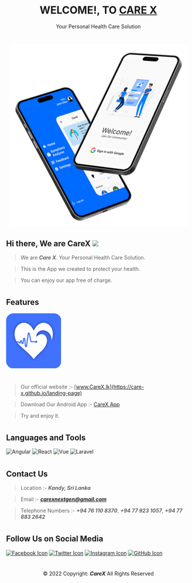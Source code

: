 # <div align="center">WELCOME!, TO <a href="https://care-x.github.io/landing-page">CARE X</a></div>
<div align="center">Your Personal Health Care Solution</div>

#
<div align="center"><img src="welcome-page.png" height="500px" title="Welcome!, to CareX"></div>

## Hi there, We are CareX <img src="https://raw.githubusercontent.com/MartinHeinz/MartinHeinz/master/wave.gif" height="40px">

> We are <b><i>Care X</i></b>. Your Personal Health Care Solution.

> This is the App we created to protect your health.

> You can enjoy our app free of charge.

#
## Features

<img src="care-x_logo.png" height="150px">

#
> Our official website :- [www.CareX.lk](https://care-x.github.io/landing-page)

> Download Our Android App :- [CareX App](https://github.com/Care-X/carex/releases/download/v1.0.16/app-release.apk)

> Try and enjoy it.

#
## Languages and Tools

<img src="https://img.icons8.com/color/40/angularjs.png" alt="Angular"> <img src="https://img.icons8.com/plasticine/40/react.png" alt="React"> <img src="https://img.icons8.com/color/40/vue-js.png" alt="Vue"> <img src="https://upload.wikimedia.org/wikipedia/commons/thumb/9/9a/Laravel.svg/35px-Laravel.svg.png" alt="Laravel">


#
## Contact Us

> Location :- <b><i>Kandy, Sri Lanka</i></b>

> Email :- [<b><i>carexnextgen@gmail.com</i></b>](mailto:carexnextgen@gmail.com)

> Telephone Numbers :- <b><i>+94 76 110 8370</b></i>, <b><i>+94 77 923 1057</b></i>, <b><i>+94 77 883 2642</b></i>

#
## Follow Us on Social Media

<a href="https://www.facebook.com/people/CareX/100087295841494"><img src="https://img.icons8.com/fluency/40/facebook-new.png" alt="Facebook Icon"/></a> <a href="https://twitter.com/CareX2022"><img src="https://img.icons8.com/color/40/000000/twitter-circled--v1.png" alt="Twitter Icon"/></a> <a href="https://www.instagram.com/carexnextgen/?igshid=YmMyMTA2M2Y%3D"><img src="https://img.icons8.com/color/40/000000/instagram-new.png" alt="Instagram Icon"/></a> <a href="https://github.com/Care-X"><img src="https://img.icons8.com/fluency/40/000000/github.png" alt="GitHub Icon"/></a>


#
<div align="center">© 2022 Copyright: <b><i>CareX</i></b> All Rights Reserved</div>
